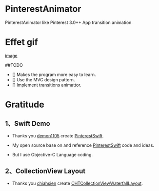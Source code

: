PinterestAnimator
=================

PinterestAnimator like Pinterest 3.0++ App transition animation.


Effet gif
=================
[image](http://cc.cocimg.com/cms/uploads/allimg/131211/4673_131211114610_1.gif)

##TODO

- [] Makes the program more easy to learn.
- [] Use the MVC design pattern.
- [] Implement transitions animattor.



Gratitude
=================
## 1、Swift Demo

- Thanks you [demon1105](https://github.com/demon1105) create [PinterestSwift](https://github.com/demon1105/PinterestSwift).                                


- My open source base on and reference [PinterestSwift](https://github.com/demon1105/PinterestSwift) code and ideas.        

- But I use Objective-C Language coding.


## 2、CollectionView Layout

- Thanks you [chiahsien](https://github.com/chiahsien) create [CHTCollectionViewWaterfallLayout](https://github.com/chiahsien/CHTCollectionViewWaterfallLayout).

